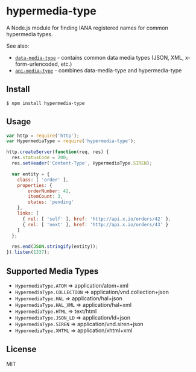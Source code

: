 # hypermedia-type

A Node.js module for finding IANA registered names for common hypermedia types.

See also:

* [`data-media-type`](https://github.com/kevinswiber/data-media-type) - contains common data media types (JSON, XML, x-form-urlencoded, etc.)
* [`api-media-type`](https://github.com/kevinswiber/api-media-type) - combines data-media-type and hypermedia-type

## Install

`$ npm install hypermedia-type`

## Usage

```javascript
var http = require('http');
var HypermediaType = require('hypermedia-type');

http.createServer(function(req, res) {
  res.statusCode = 200;
  res.setHeader('Content-Type', HypermediaType.SIREN);

  var entity = {
    class: [ 'order' ],
    properties: { 
        orderNumber: 42, 
        itemCount: 3,
        status: 'pending'
    },
    links: [
      { rel: [ 'self' ], href: 'http://api.x.io/orders/42' },
      { rel: [ 'next' ], href: 'http://api.x.io/orders/43' }
    ]
  };

  res.end(JSON.stringify(entity));
}).listen(1337);
```

## Supported Media Types

* `HypermediaType.ATOM` => application/atom+xml
* `HypermediaType.COLLECTION` => application/vnd.collection+json
* `HypermediaType.HAL` => application/hal+json
* `HypermediaType.HAL_XML` => application/hal+xml
* `HypermediaType.HTML` => text/html
* `HypermediaType.JSON_LD` => application/ld+json
* `HypermediaType.SIREN` => application/vnd.siren+json
* `HypermediaType.XHTML` => application/xhtml+xml



## License

MIT

